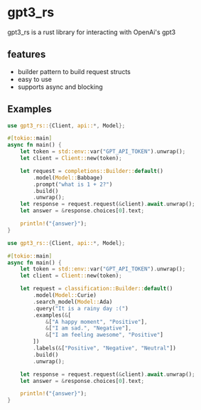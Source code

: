 # gpt3_rs

gpt3_rs is a rust library for interacting with OpenAi's gpt3

## features

- builder pattern to build request structs
- easy to use
- supports async and blocking

## Examples

```rust
use gpt3_rs::{Client, api::*, Model};

#[tokio::main]
async fn main() {
    let token = std::env::var("GPT_API_TOKEN").unwrap();
    let client = Client::new(token);

    let request = completions::Builder::default()
        .model(Model::Babbage)
        .prompt("what is 1 + 2?")
        .build()
        .unwrap();
    let response = request.request(&client).await.unwrap();
    let answer = &response.choices[0].text;

    println!("{answer}");
}
```

```rust
use gpt3_rs::{Client, api::*, Model};

#[tokio::main]
async fn main() {
    let token = std::env::var("GPT_API_TOKEN").unwrap();
    let client = Client::new(token);

    let request = classification::Builder::default()
        .model(Model::Curie)
        .search_model(Model::Ada)
        .query("It is a rainy day :(")
        .examples(&[
            &["A happy moment", "Positive"],
            &["I am sad.", "Negative"],
            &["I am feeling awesome", "Positive"]
        ])
        .labels(&["Positive", "Negative", "Neutral"])
        .build()
        .unwrap();

    let response = request.request(&client).await.unwrap();
    let answer = &response.choices[0].text;

    println!("{answer}");
}
```
